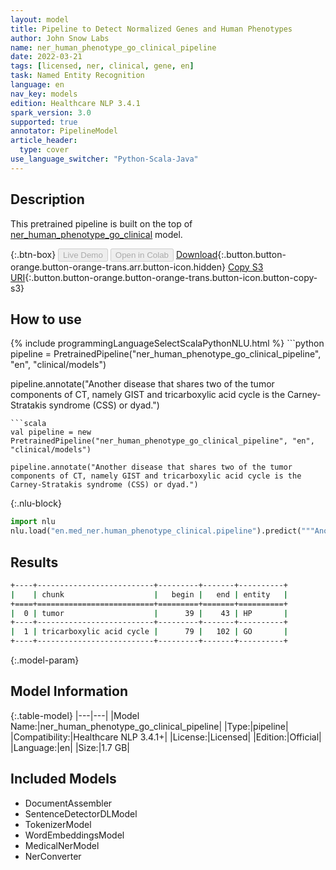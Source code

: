 ```yaml
---
layout: model
title: Pipeline to Detect Normalized Genes and Human Phenotypes
author: John Snow Labs
name: ner_human_phenotype_go_clinical_pipeline
date: 2022-03-21
tags: [licensed, ner, clinical, gene, en]
task: Named Entity Recognition
language: en
nav_key: models
edition: Healthcare NLP 3.4.1
spark_version: 3.0
supported: true
annotator: PipelineModel
article_header:
  type: cover
use_language_switcher: "Python-Scala-Java"
---
```


## Description

This pretrained pipeline is built on the top of [ner_human_phenotype_go_clinical](https://nlp.johnsnowlabs.com/2021/03/31/ner_human_phenotype_go_clinical_en.html) model.

{:.btn-box}
<button class="button button-orange" disabled>Live Demo</button>
<button class="button button-orange" disabled>Open in Colab</button>
[Download](https://s3.amazonaws.com/auxdata.johnsnowlabs.com/clinical/models/ner_human_phenotype_go_clinical_pipeline_en_3.4.1_3.0_1647868376700.zip){:.button.button-orange.button-orange-trans.arr.button-icon.hidden}
[Copy S3 URI](s3://auxdata.johnsnowlabs.com/clinical/models/ner_human_phenotype_go_clinical_pipeline_en_3.4.1_3.0_1647868376700.zip){:.button.button-orange.button-orange-trans.button-icon.button-copy-s3}

## How to use



<div class="tabs-box" markdown="1">
{% include programmingLanguageSelectScalaPythonNLU.html %}
```python
pipeline = PretrainedPipeline("ner_human_phenotype_go_clinical_pipeline", "en", "clinical/models")

pipeline.annotate("Another disease that shares two of the tumor components of CT, namely GIST and tricarboxylic acid cycle is the Carney-Stratakis syndrome (CSS) or dyad.")
```
```scala
val pipeline = new PretrainedPipeline("ner_human_phenotype_go_clinical_pipeline", "en", "clinical/models")

pipeline.annotate("Another disease that shares two of the tumor components of CT, namely GIST and tricarboxylic acid cycle is the Carney-Stratakis syndrome (CSS) or dyad.")
```


{:.nlu-block}
```python
import nlu
nlu.load("en.med_ner.human_phenotype_clinical.pipeline").predict("""Another disease that shares two of the tumor components of CT, namely GIST and tricarboxylic acid cycle is the Carney-Stratakis syndrome (CSS) or dyad.""")
```

</div>

## Results

```bash
+----+--------------------------+---------+-------+----------+
|    | chunk                    |   begin |   end | entity   |
+====+==========================+=========+=======+==========+
|  0 | tumor                    |      39 |    43 | HP       |
+----+--------------------------+---------+-------+----------+
|  1 | tricarboxylic acid cycle |      79 |   102 | GO       |
+----+--------------------------+---------+-------+----------+
```

{:.model-param}
## Model Information

{:.table-model}
|---|---|
|Model Name:|ner_human_phenotype_go_clinical_pipeline|
|Type:|pipeline|
|Compatibility:|Healthcare NLP 3.4.1+|
|License:|Licensed|
|Edition:|Official|
|Language:|en|
|Size:|1.7 GB|

## Included Models

- DocumentAssembler
- SentenceDetectorDLModel
- TokenizerModel
- WordEmbeddingsModel
- MedicalNerModel
- NerConverter
